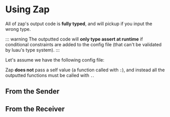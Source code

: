 # Using Zap

All of zap's output code is **fully typed**, and will pickup if you input the wrong type.

::: warning
The outputted code will **only type assert at runtime** if conditional constraints are added to the config file (that can't be validated by luau's type system).
:::

Let's assume we have the following config file:

<script setup lang="ts">
const configFile = `event RoundReady = {
    from: Client,
    type: Reliable,
    call: SingleSync,
    data: bool
}`

const senderExample = `local zap = require(path.to.network.client)
local isReady = true

zap.Foo.Fire(isReady)`

const receiverExample = `local zap = require(path.to.network.server)

zap.Foo.SetCallback(function(player, isReady)
    print(player.Name, isReady)
end)`
</script>

<CodeBlock :code='configFile' />

Zap __does not__ pass a self value (a function called with `:`), and instead all the outputted functions must be called with `.`.

## From the Sender

<CodeBlock lang="lua" :code="senderExample" />

## From the Receiver

<CodeBlock lang="lua" :code="receiverExample" />


